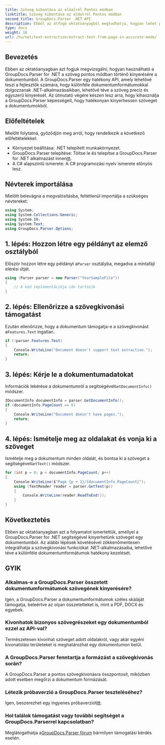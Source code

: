 ```yaml
---
title: Szöveg kibontása az oldalról Pontos módban
linktitle: Szöveg kibontása az oldalról Pontos módban
second_title: GroupDocs.Parser .NET API
description: Ebből az átfogó oktatóanyagból megtudhatja, hogyan lehet pontosan szöveget kivonni dokumentumokból a GroupDocs.Parser for .NET segítségével.
type: docs
weight: 16
url: /hu/net/text-extraction/extract-text-from-page-in-accurate-mode/
---
```

## Bevezetés
Ebben az oktatóanyagban azt fogjuk megvizsgálni, hogyan használható a GroupDocs.Parser for .NET a szöveg pontos módban történő kinyerésére a dokumentumból. A GroupDocs.Parser egy hatékony API, amely lehetővé teszi a fejlesztők számára, hogy különféle dokumentumformátumokkal dolgozzanak .NET-alkalmazásaikban, lehetővé téve a szöveg precíz és egyszerű kinyerését. Az útmutató végére készen lesz arra, hogy kihasználja a GroupDocs.Parser képességeit, hogy hatékonyan kinyerhessen szöveget a dokumentumokból.
## Előfeltételek
Mielőtt folytatná, győződjön meg arról, hogy rendelkezik a következő előfeltételekkel:
- Környezet beállítása: .NET telepített munkakörnyezet.
-  GroupDocs.Parser telepítése: Töltse le és telepítse a GroupDocs.Parser for .NET alkalmazást innen[itt](https://releases.groupdocs.com/parser/net/).
- A C# alapszintű ismerete: A C# programozási nyelv ismerete előnyös lesz.
## Névterek importálása
Mielőtt belevágna a megvalósításba, feltétlenül importálja a szükséges névtereket:
```csharp
using System;
using System.Collections.Generic;
using System.IO;
using System.Text;
using GroupDocs.Parser.Options;
```
## 1. lépés: Hozzon létre egy példányt az elemző osztályból
 Először hozzon létre egy példányt a`Parser` osztályba, megadva a mintafájl elérési útját.
```csharp
using (Parser parser = new Parser("YourSampleFile"))
{
    // A kód implementációja ide tartozik
}
```
## 2. lépés: Ellenőrizze a szövegkivonási támogatást
 Ezután ellenőrizze, hogy a dokumentum támogatja-e a szövegkivonást a`Features.Text` ingatlan.
```csharp
if (!parser.Features.Text)
{
    Console.WriteLine("Document doesn't support text extraction.");
    return;
}
```
## 3. lépés: Kérje le a dokumentumadatokat
 Információk lekérése a dokumentumról a segítségével`GetDocumentInfo()` módszer.
```csharp
IDocumentInfo documentInfo = parser.GetDocumentInfo();
if (documentInfo.PageCount == 0)
{
    Console.WriteLine("Document doesn't have pages.");
    return;
}
```
## 4. lépés: Ismételje meg az oldalakat és vonja ki a szöveget
 Ismételje meg a dokumentum minden oldalát, és bontsa ki a szöveget a segítségével`GetText()` módszer.
```csharp
for (int p = 0; p < documentInfo.PageCount; p++)
{
    Console.WriteLine($"Page {p + 1}/{documentInfo.PageCount}");
    using (TextReader reader = parser.GetText(p))
    {
        Console.WriteLine(reader.ReadToEnd());
    }
}
```
## Következtetés
Ebben az oktatóanyagban azt a folyamatot ismertettük, amellyel a GroupDocs.Parser for .NET segítségével kinyerhetünk szöveget egy dokumentumból. Az alábbi lépések követésével zökkenőmentesen integrálhatja a szövegkivonási funkciókat .NET-alkalmazásaiba, lehetővé téve a különféle dokumentumformátumok hatékony kezelését.

## GYIK
### Alkalmas-e a GroupDocs.Parser összetett dokumentumformátumok szövegének kinyerésére?
Igen, a GroupDocs.Parser a dokumentumformátumok széles skáláját támogatja, beleértve az olyan összetetteket is, mint a PDF, DOCX és egyebek.
### Kivonhatok bizonyos szövegrészeket egy dokumentumból ezzel az API-val?
Természetesen kivonhat szöveget adott oldalakról, vagy akár egyéni kivonatolási területeket is meghatározhat egy dokumentumon belül.
### A GroupDocs.Parser fenntartja a formázást a szövegkivonás során?
A GroupDocs.Parser a pontos szövegkivonásra összpontosít, miközben adott esetben megőrzi a dokumentum formázását.
### Létezik próbaverzió a GroupDocs.Parser teszteléséhez?
 Igen, beszerezhet egy ingyenes próbaverziót[itt](https://releases.groupdocs.com/).
### Hol találok támogatást vagy további segítséget a GroupDocs.Parserrel kapcsolatban?
 Meglátogathatja a[GroupDocs.Parser fórum](https://forum.groupdocs.com/c/parser/17) bármilyen támogatási kérdés esetén.
